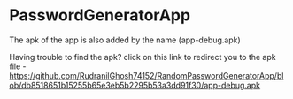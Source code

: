 # PasswordGeneratorApp

The apk of the app is also added by the name (app-debug.apk)

Having trouble to find the apk? click on this link to redirect you to the apk file  -  https://github.com/RudranilGhosh74152/RandomPasswordGeneratorApp/blob/db8518651b15255b65e3eb5b2295b53a3dd91f30/app-debug.apk

